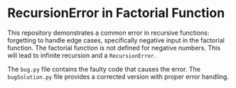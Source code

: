 # RecursionError in Factorial Function

This repository demonstrates a common error in recursive functions:  forgetting to handle edge cases, specifically negative input in the factorial function. The factorial function is not defined for negative numbers.  This will lead to infinite recursion and a `RecursionError`.

The `bug.py` file contains the faulty code that causes the error.  The `bugSolution.py` file provides a corrected version with proper error handling.